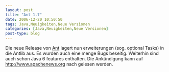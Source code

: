 ```yaml
---
layout: post
title: "Ant 1.7"
date: 2006-12-20 10:50:50
tags: Java,Neuigkeiten,Neue Versionen
categories: [Java,Neuigkeiten,Neue Versionen]
post-type: blog
---
```

Die neue Release von <a href="http://ant.apache.org"  title="http://ant.apache.org">Ant</a> lagert nun erweiterungen (sog. optional Tasks) in die Antlib aus. Es wurden auch eine menge Bugs beseitig. Weiterhin sind auch schon Java 6 features enthalten. Die Ankündigung kann auf <a href="http://www.apachenews.org/"  title="http://www.apachenews.org/">http://www.apachenews.org</a> nach gelesen werden.
